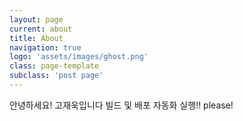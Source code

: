 ```yaml
---
layout: page
current: about
title: About
navigation: true
logo: 'assets/images/ghost.png'
class: page-template
subclass: 'post page'
---
```


안녕하세요! 고재욱입니다
빌드 및 배포 자동화 실행!!
please!